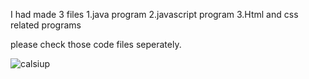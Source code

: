 I had made 3 files 
1.java program
2.javascript program
3.Html and css related programs

please check those code files seperately.

![calsiup](https://github.com/Ram9849/CloudVedana/assets/77525431/e02ad286-c372-4876-b576-0dc0c8000a87)
